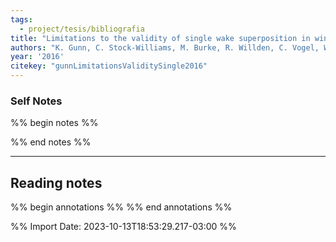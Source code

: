 ```yaml
---
tags:
  - project/tesis/bibliografia
title: "Limitations to the validity of single wake superposition in wind farm yield assessment"
authors: "K. Gunn, C. Stock-Williams, M. Burke, R. Willden, C. Vogel, W Hunter, T. Stallard, N. Robinson, S. R. Schmidt"
year: '2016'
citekey: "gunnLimitationsValiditySingle2016"
---
```

### Self Notes
%% begin notes %%

%% end notes %%

---

## Reading notes
%% begin annotations %%
%% end annotations %%

%% Import Date: 2023-10-13T18:53:29.217-03:00 %%
